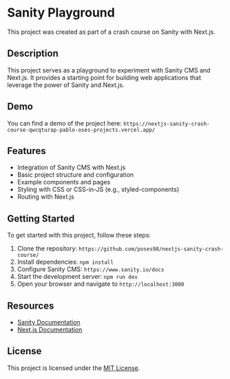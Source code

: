 # Sanity Playground

This project was created as part of a crash course on Sanity with Next.js.

## Description

This project serves as a playground to experiment with Sanity CMS and Next.js. It provides a starting point for building web applications that leverage the power of Sanity and Next.js.

## Demo

You can find a demo of the project here: `https://nextjs-sanity-crash-course-qwcqturap-pablo-oses-projects.vercel.app/`

## Features

- Integration of Sanity CMS with Next.js
- Basic project structure and configuration
- Example components and pages
- Styling with CSS or CSS-in-JS (e.g., styled-components)
- Routing with Next.js

## Getting Started

To get started with this project, follow these steps:

1. Clone the repository: `https://github.com/poses98/nextjs-sanity-crash-course/`
2. Install dependencies: `npm install`
3. Configure Sanity CMS: `https://www.sanity.io/docs`
4. Start the development server: `npm run dev`
5. Open your browser and navigate to `http://localhost:3000`

## Resources

- [Sanity Documentation](https://www.sanity.io/docs)
- [Next.js Documentation](https://nextjs.org/docs)

## License

This project is licensed under the [MIT License](LICENSE).
